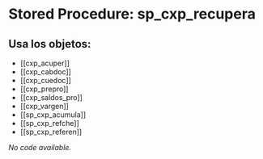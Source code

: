 # Stored Procedure: sp_cxp_recupera

## Usa los objetos:
- [[cxp_acuper]]
- [[cxp_cabdoc]]
- [[cxp_cuedoc]]
- [[cxp_prepro]]
- [[cxp_saldos_pro]]
- [[cxp_vargen]]
- [[sp_cxp_acumula]]
- [[sp_cxp_refche]]
- [[sp_cxp_referen]]

*No code available.*
